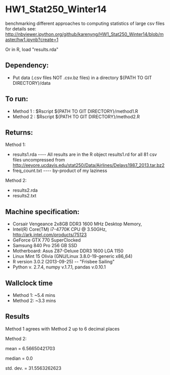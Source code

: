 HW1_Stat250_Winter14
====================

benchmarking different approaches to computing statistics of large csv files
for details see:
http://nbviewer.ipython.org/github/karenyng/HW1_Stat250_Winter14/blob/master/hw1.ipynb?create=1

Or in R, load "results.rda" 

Dependency:
----------
* Put data (.csv files NOT .csv.bz files) in a directory ${PATH TO GIT DIRECTORY}/data 

To run:
-----
* Method 1 : $Rscript ${PATH TO GIT DIRECTORY}/method1.R 
* Method 2 : $Rscript ${PATH TO GIT DIRECTORY}/method2.R 


Returns:
----
Method 1: 
* results1.rda ---- All results are in the R object results1.rd for all 81
  csv files uncompressed from
  http://eeyore.ucdavis.edu/stat250/Data/Airlines/Delays1987_2013.tar.bz2 
* freq_count.txt ---- by-product of my laziness

Method 2: 
* results2.rda
* results2.txt

Machine specification: 
---------------------
  * Corsair Vengeance 2x8GB DDR3 1600 MHz Desktop Memory, 
  * Intel(R) Core(TM) i7-4770K CPU @ 3.50GHz,
  http://ark.intel.com/products/75123
  * GeForce GTX 770 SuperClocked
  * Samsung 840 Pro 256 GB SSD
  * Motherboard: Asus Z87-Deluxe DDR3 1600 LGA 1150 
  * Linux Mint 15 Olivia (GNU/Linux 3.8.0-19-generic x86_64)
  * R version 3.0.2 (2013-09-25) -- "Frisbee Sailing"
  * Python v. 2.7.4, numpy v.1.7.1, pandas v.0.10.1  

Wallclock time 
-----
* Method 1: ~5.4 mins 
* Method 2: ~3.3 mins

Results
----
Method 1 agrees with Method 2 up to 6 decimal places


Method 2: 

mean = 6.56650421703

median = 0.0

std. dev. = 31.5563262623


